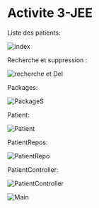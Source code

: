 # Activite 3-JEE

Liste des patients:

![index](https://user-images.githubusercontent.com/94021293/229955322-962df31f-bf54-4bca-a6a6-e5ceb1db4b60.png)

Recherche et suppression :

![recherche et Del](https://user-images.githubusercontent.com/94021293/229955391-1ab9717a-4aae-4540-b5b6-1e3f029258ff.png)

Packages:

![PackageS](https://user-images.githubusercontent.com/94021293/229955435-ead3ba00-cfc7-4b5f-84c5-cc3dc437d366.png)

Patient:

![Patient](https://user-images.githubusercontent.com/94021293/229955656-baa252aa-b34d-4964-9d5b-99de0ffd9099.png)

PatientRepos:

![PatientRepo](https://user-images.githubusercontent.com/94021293/229955727-ffe65cc3-7ee9-42f0-8494-ce687662ef60.png)

PatientController:

![PatientController](https://user-images.githubusercontent.com/94021293/229955846-e63cc071-dd09-4ad4-b80e-a683b8bba8ce.png)


![Main](https://user-images.githubusercontent.com/94021293/229955557-0056cd24-b48a-48ae-a872-b7de0af38e9a.png)
